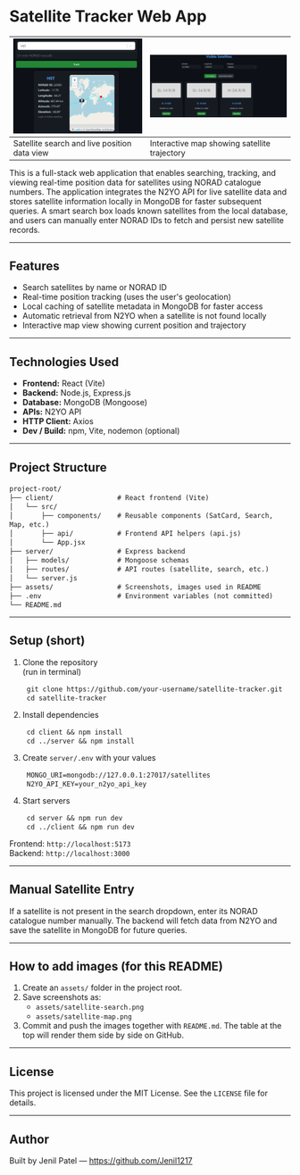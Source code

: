 # Satellite Tracker Web App

|![Satellite Search](./client/src/assets/sat.png)| ![Visible Satellites](./client/src/assets/visible.png) |
| --- | --- |
| Satellite search and live position data view | Interactive map showing satellite trajectory |

This is a full-stack web application that enables searching, tracking, and viewing real-time position data for satellites using NORAD catalogue numbers. The application integrates the N2YO API for live satellite data and stores satellite information locally in MongoDB for faster subsequent queries. A smart search box loads known satellites from the local database, and users can manually enter NORAD IDs to fetch and persist new satellite records.

---

## Features

- Search satellites by name or NORAD ID  
- Real-time position tracking (uses the user's geolocation)  
- Local caching of satellite metadata in MongoDB for faster access  
- Automatic retrieval from N2YO when a satellite is not found locally  
- Interactive map view showing current position and trajectory  

---

## Technologies Used

- **Frontend:** React (Vite)  
- **Backend:** Node.js, Express.js  
- **Database:** MongoDB (Mongoose)  
- **APIs:** N2YO API  
- **HTTP Client:** Axios  
- **Dev / Build:** npm, Vite, nodemon (optional)

---

## Project Structure

    project-root/
    ├── client/                # React frontend (Vite)
    │   └── src/
    │       ├── components/    # Reusable components (SatCard, Search, Map, etc.)
    │       ├── api/           # Frontend API helpers (api.js)
    │       └── App.jsx
    ├── server/                # Express backend
    │   ├── models/            # Mongoose schemas
    │   ├── routes/            # API routes (satellite, search, etc.)
    │   └── server.js
    ├── assets/                # Screenshots, images used in README
    ├── .env                   # Environment variables (not committed)
    └── README.md

---

## Setup (short)

1. Clone the repository  
    (run in terminal)
    
        git clone https://github.com/your-username/satellite-tracker.git
        cd satellite-tracker

2. Install dependencies
    
        cd client && npm install
        cd ../server && npm install

3. Create `server/.env` with your values
    
        MONGO_URI=mongodb://127.0.0.1:27017/satellites
        N2YO_API_KEY=your_n2yo_api_key

4. Start servers
    
        cd server && npm run dev
        cd ../client && npm run dev

Frontend: `http://localhost:5173`  
Backend: `http://localhost:3000`

---

## Manual Satellite Entry

If a satellite is not present in the search dropdown, enter its NORAD catalogue number manually. The backend will fetch data from N2YO and save the satellite in MongoDB for future queries.

---

## How to add images (for this README)

1. Create an `assets/` folder in the project root.  
2. Save screenshots as:
   - `assets/satellite-search.png`
   - `assets/satellite-map.png`  
3. Commit and push the images together with `README.md`. The table at the top will render them side by side on GitHub.

---

## License

This project is licensed under the MIT License. See the `LICENSE` file for details.

---

## Author

Built by Jenil Patel — https://github.com/Jenil1217
